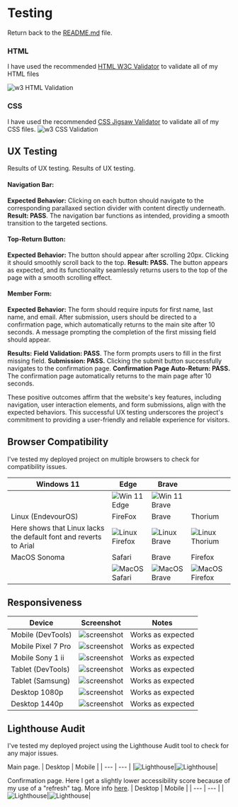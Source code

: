 # Testing

Return back to the [README.md](README.md) file.


### HTML

I have used the recommended [HTML W3C Validator](https://validator.w3.org) to validate all of my HTML files

![w3 HTML Validation](resources/w3valid-html.png "Valid w3 HTML")


### CSS

I have used the recommended [CSS Jigsaw Validator](https://jigsaw.w3.org/css-validator) to validate all of my CSS files.
![w3 CSS Validation](resources/w3valid-css.png "Valid w3 CSS")


## UX Testing

Results of UX testing. 
Results of UX testing. 
#### **Navigation Bar:**
**Expected Behavior:** Clicking on each button should navigate to the corresponding parallaxed section divider with content directly underneath.
**Result: PASS**. The navigation bar functions as intended, providing a smooth transition to the targeted sections.

#### **Top-Return Button:**
**Expected Behavior:** The button should appear after scrolling 20px. Clicking it should smoothly scroll back to the top.
**Result: PASS.** The button appears as expected, and its functionality seamlessly returns users to the top of the page with a smooth scrolling effect.

#### **Member Form:**
**Expected Behavior:** The form should require inputs for first name, last name, and email. After submission, users should be directed to a confirmation page, which automatically returns to the main site after 10 seconds. A message prompting the completion of the first missing field should appear.

**Results:**
**Field Validation: PASS**. The form prompts users to fill in the first missing field.
**Submission: PASS.** Clicking the submit button successfully navigates to the confirmation page.
**Confirmation Page Auto-Return: PASS.** The confirmation page automatically returns to the main page after 10 seconds.

These positive outcomes affirm that the website's key features, including navigation, user interaction elements, and form submissions, align with the expected behaviors. This successful UX testing underscores the project's commitment to providing a user-friendly and reliable experience for visitors.

## Browser Compatibility

I've tested my deployed project on multiple browsers to check for compatibility issues.

| Windows 11 | Edge | Brave |  |
| --- | --- | --- | --- |
| |![Win 11 Edge](resources/comp-edge.png "Win 11 Edge")|![Win 11 Brave](resources/comp-brave.png "Win 11 Brave")|   |
| Linux (EndevourOS) | FireFox | Brave | Thorium |
|Here shows that Linux lacks the default font and reverts to Arial |![Linux Firefox](resources/comp-lnx-firefox.png "Linux Firefox")|![Linux Brave](resources/comp-lnx-brave.png "Linux Brave")|![Linux Thorium](resources/comp-lnx-thorium.png "Linux Thoium") |
| MacOS Sonoma | Safari | Brave | Firefox |
| |![MacOS Safari](resources/comp-mac-safari.png "Linux Firefox")|![MacOS Brave](resources/comp-mac-brave.png "Linux Brave")| ![MacOS Firefox](resources/comp-mac-firefox.png "Linux Firefox")  |


## Responsiveness

| Device | Screenshot | Notes |
| --- | --- | --- |
| Mobile (DevTools) | ![screenshot](resources//responsive-mobile-dev.png) | Works as expected |
| Mobile Pixel 7 Pro | ![screenshot](resources//responsive-mobile-p7p.png) | Works as expected |
| Mobile Sony 1 ii | ![screenshot](resources//responsive-mobile-sony1ii.png) | Works as expected |
| Tablet (DevTools) | ![screenshot](resources//responsive-tablet-dev.png) | Works as expected |
| Tablet (Samsung) | ![screenshot](resources//responsive-tablet-samsung.jpg) | Works as expected |
| Desktop 1080p | ![screenshot](resources//responsive-desktop-1080.png) | Works as expected |
| Desktop 1440p | ![screenshot](resources//responsive-desktop-1440.png) | Works as expected |


## Lighthouse Audit

I've tested my deployed project using the Lighthouse Audit tool to check for any major issues.

Main page. 
| Desktop | Mobile |
| --- | --- |
|![Lighthouse](resources/lighthouse-desktop.png "Lighthouse Scores desktop")|![Lighthouse](resources/lighthouse-mobile.png "Lighthouse Scores mobile")|

Confirmation page.
Here I get a slightly lower accessibility score because of my use of a "refresh" tag. More info [here](https://dequeuniversity.com/rules/axe/4.8/meta-refresh "Information about refresh tag"). 
| Desktop | Mobile |
| --- | --- |
|![Lighthouse](resources/lighthouse-conf-desktop.png "Lighthouse Scores desktop")|![Lighthouse](resources/lighthouse-conf-mobile.png "Lighthouse Scores mobile")|
